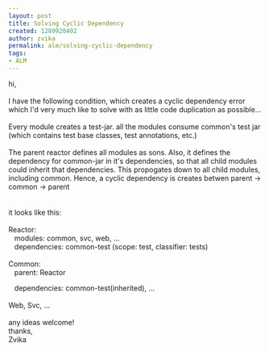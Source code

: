 ```yaml
---
layout: post
title: Solving Cyclic Dependency
created: 1289920402
author: zvika
permalink: alm/solving-cyclic-dependency
tags:
- ALM
---
```

<p>hi,<br />
<br />
I have the following condition, which creates a cyclic dependency error  which I'd very much like to solve with as little code duplication as  possible...<br />
<br />
Every module creates a test-jar. all the modules consume common's test  jar (which contains test base classes, test annotations, etc.)<br />
<br />
The parent reactor defines all modules as sons. Also, it defines the  dependency for common-jar in it's dependencies, so that all child  modules could inherit that dependencies. This propogates down to all child modules, including common. Hence, a cyclic dependency is creates betwen parent -&gt; common -&gt; parent<br />
<br />
<br />
it looks like this:<br />
<br />
Reactor:<br />
&nbsp;&nbsp; modules: common, svc, web, ...<br />
&nbsp;&nbsp; dependencies: common-test (scope: test, classifier: tests)<br />
<br />
Common:<br />
&nbsp;&nbsp; parent: Reactor</p>
<p>&nbsp;&nbsp; dependencies: common-test(inherited), ...<br />
<br />
Web, Svc, ...<br />
<br />
any ideas welcome!<br />
thanks,<br />
Zvika</p>
